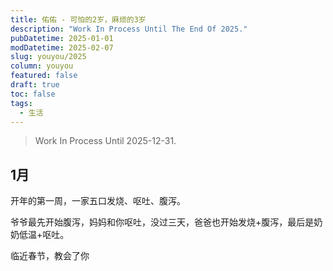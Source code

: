 ```yaml
---
title: 佑佑 - 可怕的2岁，麻烦的3岁
description: "Work In Process Until The End Of 2025."
pubDatetime: 2025-01-01
modDatetime: 2025-02-07
slug: youyou/2025
column: youyou
featured: false
draft: true
toc: false
tags:
  - 生活
---
```


> Work In Process Until 2025-12-31.

## 1月

开年的第一周，一家五口发烧、呕吐、腹泻。

爷爷最先开始腹泻，妈妈和你呕吐，没过三天，爸爸也开始发烧+腹泻，最后是奶奶低温+呕吐。

临近春节，教会了你